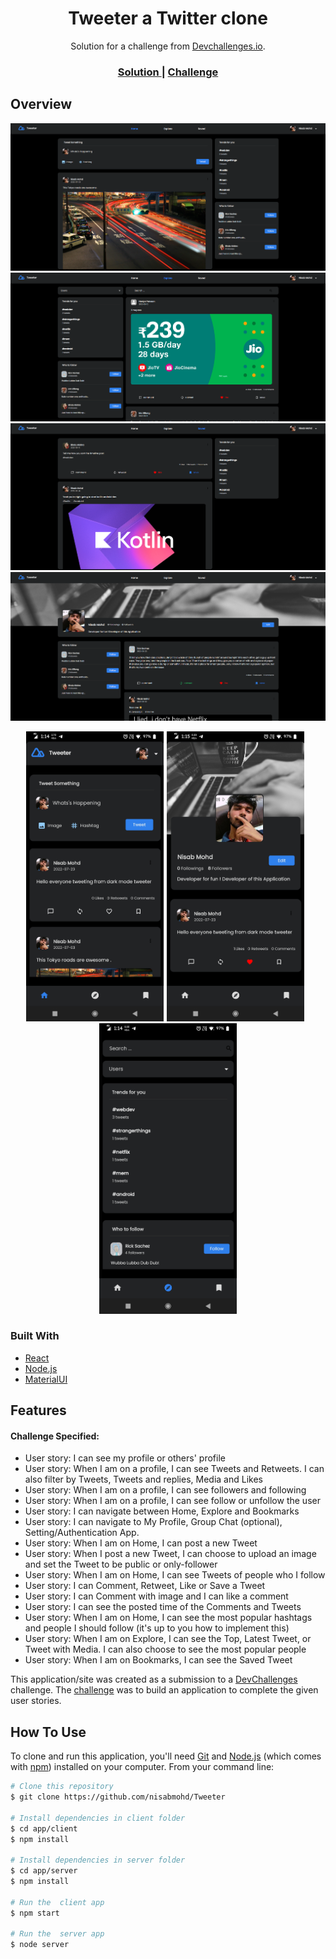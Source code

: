 <!-- Please update value in the {}  -->

<h1 align="center">Tweeter a Twitter clone</h1>

<div align="center">
   Solution for a challenge from  <a href="http://devchallenges.io" target="_blank">Devchallenges.io</a>.
</div>

<div align="center">
  <h3>
    <a href="https://github.com/nisabmohd/Tweeter">
      Solution
    </a>
    <span> | </span>
    <a href="https://devchallenges.io/challenges/rleoQc34THclWx1cFFKH">
      Challenge
    </a>
  </h3>
</div>


<!-- OVERVIEW -->

## Overview

<img src="./images/1.png" />
<img src="./images/2.png" />
<img src="./images/5.png" />
<img src="./images/3.png" />

<p align="center">
<img width="220px" style="margin-right:2px;" src="./images/phone.jpg" />
<img width="220px" style="margin-right:9px;" src="./images/phone1.jpg" />
<img width="220px" src="./images/phone2.jpg" />

### Built With

<!-- This section should list any major frameworks that you built your project using. Here are a few examples.-->

- [React](https://reactjs.org/)
- [Node.js](https://nodejs.org/en/docs/)
- [MaterialUI](https://mui.com/)

## Features

<!-- List the features of your application or follow the template. Don't share the figma file here :) -->

#### Challenge Specified: 
- User story: I can see my profile or others' profile
- User story: When I am on a profile, I can see Tweets and Retweets. I can also filter by Tweets, Tweets and replies, Media and Likes
- User story: When I am on a profile, I can see followers and following
- User story: When I am on a profile, I can see follow or unfollow the user
- User story: I can navigate between Home, Explore and Bookmarks
- User story: I can navigate to My Profile, Group Chat (optional), Setting/Authentication App.
- User story: When I am on Home, I can post a new Tweet
- User story: When I post a new Tweet, I can choose to upload an image and set the Tweet to be public or only-follower
- User story: When I am on Home, I can see Tweets of people who I follow
- User story: I can Comment, Retweet, Like or Save a Tweet
- User story: I can Comment with image and I can like a comment
- User story: I can see the posted time of the Comments and Tweets
- User story: When I am on Home, I can see the most popular hashtags and people I should follow (it's up to you how to implement this)
- User story: When I am on Explore, I can see the Top, Latest Tweet, or Tweet with Media. I can also choose to see the most popular people
- User story: When I am on Bookmarks, I can see the Saved Tweet


This application/site was created as a submission to a [DevChallenges](https://devchallenges.io/challenges) challenge. The [challenge](https://devchallenges.io/challenges/rleoQc34THclWx1cFFKH) was to build an application to complete the given user stories.

## How To Use

<!-- Example: -->

To clone and run this application, you'll need [Git](https://git-scm.com) and [Node.js](https://nodejs.org/en/download/) (which comes with [npm](http://npmjs.com)) installed on your computer. From your command line:

```bash
# Clone this repository
$ git clone https://github.com/nisabmohd/Tweeter

# Install dependencies in client folder
$ cd app/client
$ npm install

# Install dependencies in server folder
$ cd app/server
$ npm install

# Run the  client app
$ npm start

# Run the  server app
$ node server
```

